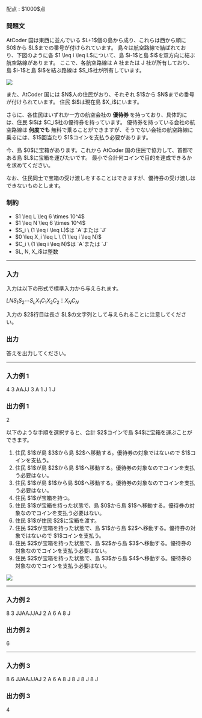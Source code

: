
<div>

<span>

<span>

<p>
配点 : $1000$点
</p>

<div>

<section>

### **問題文**

<p>
AtCoder 国は東西に並んでいる $L+1$個の島から成り、これらは西から順に $0$から $L$までの番号が付けられています。
島々は航空路線で結ばれており、下図のように各 $1 \leq i \leq L$について、島 $i-1$と島 $i$を双方向に結ぶ航空路線があります。
ここで、各航空路線は A 社または J 社が所有しており、島 $i-1$と島 $i$を結ぶ路線は $S_i$社が所有しています。
</p>

<p>

<img src="https://img.atcoder.jp/arc177/dacd06e6239af911b67dfbb502b35bcd.png">

</img>

</p>

<p>
また、AtCoder 国には $N$人の住民がおり、それぞれ $1$から $N$までの番号が付けられています。
住民 $i$は現在島 $X_i$にいます。
</p>

<p>
さらに、各住民はいずれか一方の航空会社の
<strong>
優待券
</strong>
を持っており、具体的には、住民 $i$は $C_i$社の優待券を持っています。
優待券を持っている会社の航空路線は
<strong>
何度でも
</strong>
無料で乗ることができますが、そうでない会社の航空路線に乗るには、$1$回当たり $1$コインを支払う必要があります。
</p>

<p>
今、島 $0$に宝箱があります。これから AtCoder 国の住民で協力して、首都である島 $L$に宝箱を運びたいです。
最小で合計何コインで目的を達成できるかを求めてください。
</p>

<p>
なお、住民同士で宝箱の受け渡しをすることはできますが、優待券の受け渡しはできないものとします。
</p>

</section>

</div>

<div>

<section>

### **制約**

<ul>

<li>
$1 \leq L \leq 6 \times 10^4$
</li>

<li>
$1 \leq N \leq 6 \times 10^4$
</li>

<li>
$S_i \ (1 \leq i \leq L)$は `A`または `J`
</li>

<li>
$0 \leq X_i \leq L \ (1 \leq i \leq N)$
</li>

<li>
$C_i \ (1 \leq i \leq N)$は `A`または `J`
</li>

<li>
$L, N, X_i$は整数
</li>

</ul>

</section>

</div>

---

<div>

<div>

<section>

### **入力**

<p>
入力は以下の形式で標準入力から与えられます。  
</p>

<div>

$L$$N$$S_1$$S_2$$\cdots$$S_L$$X_1$$C_1$$X_2$$C_2$$\vdots$$X_N$$C_N$
</div>

<p>
入力の $2$行目は長さ $L$の文字列として与えられることに注意してください。
</p>

</section>

</div>

<div>

<section>

### **出力**

<p>
答えを出力してください。
</p>

</section>

</div>

</div>

---

<div>

<section>

### **入力例 1**

<div>

4 3
AAJJ
3 A
1 J
1 J

</div>

</section>

</div>

<div>

<section>

### **出力例 1**

<div>

2

</div>

<p>
以下のような手順を選択すると、合計 $2$コインで島 $4$に宝箱を運ぶことができます。
</p>

<ol>

<li>
住民 $1$が島 $3$から島 $2$へ移動する。優待券の対象ではないので $1$コインを支払う。
</li>

<li>
住民 $1$が島 $2$から島 $1$へ移動する。優待券の対象なのでコインを支払う必要はない。
</li>

<li>
住民 $1$が島 $1$から島 $0$へ移動する。優待券の対象なのでコインを支払う必要はない。
</li>

<li>
住民 $1$が宝箱を持つ。
</li>

<li>
住民 $1$が宝箱を持った状態で、島 $0$から島 $1$へ移動する。優待券の対象なのでコインを支払う必要はない。
</li>

<li>
住民 $1$が住民 $2$に宝箱を渡す。
</li>

<li>
住民 $2$が宝箱を持った状態で、島 $1$から島 $2$へ移動する。優待券の対象ではないので $1$コインを支払う。
</li>

<li>
住民 $2$が宝箱を持った状態で、島 $2$から島 $3$へ移動する。優待券の対象なのでコインを支払う必要はない。
</li>

<li>
住民 $2$が宝箱を持った状態で、島 $3$から島 $4$へ移動する。優待券の対象なのでコインを支払う必要はない。
</li>

</ol>

<p>

<img src="https://img.atcoder.jp/arc177/362e9b56e8e71232a449db9eee2897d8.png">

</img>

</p>

</section>

</div>

---

<div>

<section>

### **入力例 2**

<div>

8 3
JJAAJJAJ
2 A
6 A
8 J

</div>

</section>

</div>

<div>

<section>

### **出力例 2**

<div>

6

</div>

</section>

</div>

---

<div>

<section>

### **入力例 3**

<div>

8 6
JJAAJJAJ
2 A
6 A
8 J
8 J
8 J
8 J

</div>

</section>

</div>

<div>

<section>

### **出力例 3**

<div>

4

</div>

</section>

</div>

</span>

</span>

</div>
